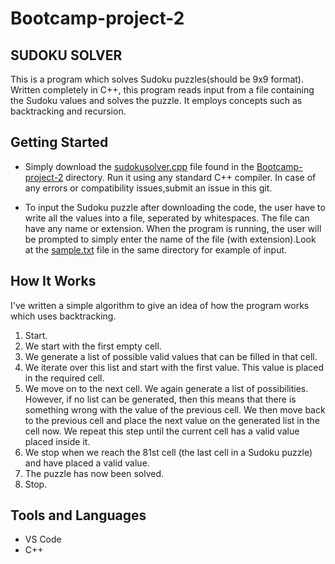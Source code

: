 # Bootcamp-project-2
## SUDOKU SOLVER
  This is a program which solves Sudoku puzzles(should be 9x9 format). Written completely in C++, this program reads input from a file containing  the Sudoku values and solves the puzzle. It employs concepts such as backtracking and recursion.

##  Getting Started

   *  Simply download the [sudokusolver.cpp](sudokusolver.cpp) file found in the [Bootcamp-project-2](Bootcamp-project-2) directory. Run it using any standard C++ compiler. In case of any errors or compatibility issues,submit an issue in this git.

  * To input the Sudoku puzzle after downloading the code, the user have to write all the values into a file, seperated by whitespaces. The file can have any name or extension. When the program is running, the user will be prompted to simply enter the name of the file (with extension).Look at the [sample.txt](sample.txt) file in the same directory for example of input.
    
##  How It Works
I've written a simple algorithm to give an idea of how the program works which uses backtracking.

1. Start.
1. We start with the first empty cell.
2. We generate a list of possible valid values that can be filled in that cell.
3. We iterate over this list and start with the first value. This value is placed in the required cell.
4. We move on to the next cell. We again generate a list of possibilities. However, if no list can be generated, then this means that there is something wrong with the value of the previous cell. We then move back to the previous cell and place the next value on the generated list in the cell now. We repeat this step until the current cell has a valid value placed inside it.
5. We stop when we reach the 81st cell (the last cell in a Sudoku puzzle) and have placed a valid value.
6. The puzzle has now been solved.
7. Stop.

## Tools and Languages
* VS Code
* C++
